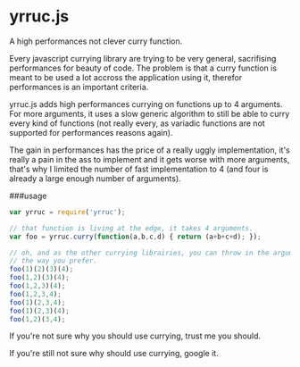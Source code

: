 yrruc.js
========
A high performances not clever curry function.

Every javascript currying library are trying to be very general, sacrifising performances for beauty of code. The problem is that a curry function is meant to be used a lot accross the application using it, therefor performances is an important criteria.

yrruc.js adds high performances currying on functions up to 4 arguments. For more arguments, it uses a slow generic algorithm to still be able to curry every kind of functions (not really every, as variadic functions are not supported for performances reasons again).

The gain in performances has the price of a really uggly implementation, it's really a pain in the ass to implement and it gets worse with more arguments, that's why I limited the number of fast implementation to 4 (and four is already a large enough number of arguments).

###usage
```javascript
var yrruc = require('yrruc');

// that function is living at the edge, it takes 4 arguments.
var foo = yrruc.curry(function(a,b,c,d) { return (a+b+c+d); });

// oh, and as the other currying librairies, you can throw in the arguments
// the way you prefer.
foo(1)(2)(3)(4);
foo(1,2)(3)(4);
foo(1,2,3)(4);
foo(1,2,3,4);
foo(1)(2,3,4);
foo(1)(2,3)(4);
foo(1,2)(3,4);
```
If you're not sure why you should use currying, trust me you should.

If you're still not sure why should use currying, google it.
